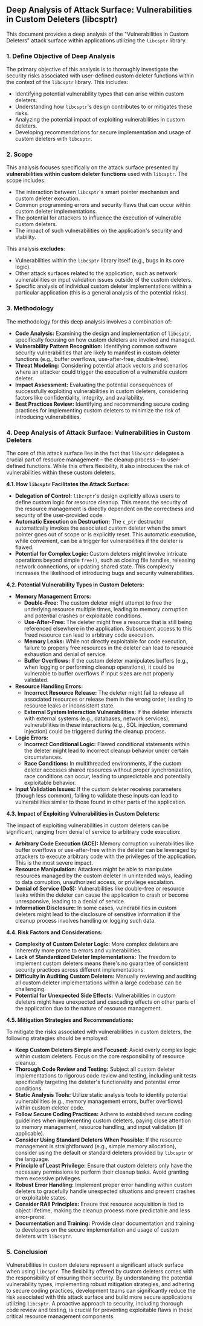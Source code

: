 ## Deep Analysis of Attack Surface: Vulnerabilities in Custom Deleters (libcsptr)

This document provides a deep analysis of the "Vulnerabilities in Custom Deleters" attack surface within applications utilizing the `libcsptr` library.

### 1. Define Objective of Deep Analysis

The primary objective of this analysis is to thoroughly investigate the security risks associated with user-defined custom deleter functions within the context of the `libcsptr` library. This includes:

*   Identifying potential vulnerability types that can arise within custom deleters.
*   Understanding how `libcsptr`'s design contributes to or mitigates these risks.
*   Analyzing the potential impact of exploiting vulnerabilities in custom deleters.
*   Developing recommendations for secure implementation and usage of custom deleters with `libcsptr`.

### 2. Scope

This analysis focuses specifically on the attack surface presented by **vulnerabilities within custom deleter functions** used with `libcsptr`. The scope includes:

*   The interaction between `libcsptr`'s smart pointer mechanism and custom deleter execution.
*   Common programming errors and security flaws that can occur within custom deleter implementations.
*   The potential for attackers to influence the execution of vulnerable custom deleters.
*   The impact of such vulnerabilities on the application's security and stability.

This analysis **excludes**:

*   Vulnerabilities within the `libcsptr` library itself (e.g., bugs in its core logic).
*   Other attack surfaces related to the application, such as network vulnerabilities or input validation issues outside of the custom deleters.
*   Specific analysis of individual custom deleter implementations within a particular application (this is a general analysis of the potential risks).

### 3. Methodology

The methodology for this deep analysis involves a combination of:

*   **Code Analysis:** Examining the design and implementation of `libcsptr`, specifically focusing on how custom deleters are invoked and managed.
*   **Vulnerability Pattern Recognition:** Identifying common software security vulnerabilities that are likely to manifest in custom deleter functions (e.g., buffer overflows, use-after-free, double-free).
*   **Threat Modeling:**  Considering potential attack vectors and scenarios where an attacker could trigger the execution of a vulnerable custom deleter.
*   **Impact Assessment:** Evaluating the potential consequences of successfully exploiting vulnerabilities in custom deleters, considering factors like confidentiality, integrity, and availability.
*   **Best Practices Review:**  Identifying and recommending secure coding practices for implementing custom deleters to minimize the risk of introducing vulnerabilities.

### 4. Deep Analysis of Attack Surface: Vulnerabilities in Custom Deleters

The core of this attack surface lies in the fact that `libcsptr` delegates a crucial part of resource management – the cleanup process – to user-defined functions. While this offers flexibility, it also introduces the risk of vulnerabilities within these custom deleters.

**4.1. How `libcsptr` Facilitates the Attack Surface:**

*   **Delegation of Control:** `libcsptr`'s design explicitly allows users to define custom logic for resource cleanup. This means the security of the resource management is directly dependent on the correctness and security of the user-provided code.
*   **Automatic Execution on Destruction:** The `c_ptr` destructor automatically invokes the associated custom deleter when the smart pointer goes out of scope or is explicitly reset. This automatic execution, while convenient, can be a trigger for vulnerabilities if the deleter is flawed.
*   **Potential for Complex Logic:** Custom deleters might involve intricate operations beyond simple `free()`, such as closing file handles, releasing network connections, or updating shared state. This complexity increases the likelihood of introducing bugs and security vulnerabilities.

**4.2. Potential Vulnerability Types in Custom Deleters:**

*   **Memory Management Errors:**
    *   **Double-Free:** The custom deleter might attempt to free the underlying resource multiple times, leading to memory corruption and potential crashes or exploitable conditions.
    *   **Use-After-Free:** The deleter might free a resource that is still being referenced elsewhere in the application. Subsequent access to this freed resource can lead to arbitrary code execution.
    *   **Memory Leaks:** While not directly exploitable for code execution, failure to properly free resources in the deleter can lead to resource exhaustion and denial of service.
    *   **Buffer Overflows:** If the custom deleter manipulates buffers (e.g., when logging or performing cleanup operations), it could be vulnerable to buffer overflows if input sizes are not properly validated.
*   **Resource Handling Errors:**
    *   **Incorrect Resource Release:** The deleter might fail to release all associated resources or release them in the wrong order, leading to resource leaks or inconsistent state.
    *   **External System Interaction Vulnerabilities:** If the deleter interacts with external systems (e.g., databases, network services), vulnerabilities in these interactions (e.g., SQL injection, command injection) could be triggered during the cleanup process.
*   **Logic Errors:**
    *   **Incorrect Conditional Logic:** Flawed conditional statements within the deleter might lead to incorrect cleanup behavior under certain circumstances.
    *   **Race Conditions:** In multithreaded environments, if the custom deleter accesses shared resources without proper synchronization, race conditions can occur, leading to unpredictable and potentially exploitable behavior.
*   **Input Validation Issues:** If the custom deleter receives parameters (though less common), failing to validate these inputs can lead to vulnerabilities similar to those found in other parts of the application.

**4.3. Impact of Exploiting Vulnerabilities in Custom Deleters:**

The impact of exploiting vulnerabilities in custom deleters can be significant, ranging from denial of service to arbitrary code execution:

*   **Arbitrary Code Execution (ACE):**  Memory corruption vulnerabilities like buffer overflows or use-after-free within the deleter can be leveraged by attackers to execute arbitrary code with the privileges of the application. This is the most severe impact.
*   **Resource Manipulation:**  Attackers might be able to manipulate resources managed by the custom deleter in unintended ways, leading to data corruption, unauthorized access, or privilege escalation.
*   **Denial of Service (DoS):**  Vulnerabilities like double-free or resource leaks within the deleter can cause the application to crash or become unresponsive, leading to a denial of service.
*   **Information Disclosure:** In some cases, vulnerabilities in custom deleters might lead to the disclosure of sensitive information if the cleanup process involves handling or logging such data.

**4.4. Risk Factors and Considerations:**

*   **Complexity of Custom Deleter Logic:** More complex deleters are inherently more prone to errors and vulnerabilities.
*   **Lack of Standardized Deleter Implementations:**  The freedom to implement custom deleters means there's no guarantee of consistent security practices across different implementations.
*   **Difficulty in Auditing Custom Deleters:**  Manually reviewing and auditing all custom deleter implementations within a large codebase can be challenging.
*   **Potential for Unexpected Side Effects:**  Vulnerabilities in custom deleters might have unexpected and cascading effects on other parts of the application due to the nature of resource management.

**4.5. Mitigation Strategies and Recommendations:**

To mitigate the risks associated with vulnerabilities in custom deleters, the following strategies should be employed:

*   **Keep Custom Deleters Simple and Focused:**  Avoid overly complex logic within custom deleters. Focus on the core responsibility of resource cleanup.
*   **Thorough Code Review and Testing:**  Subject all custom deleter implementations to rigorous code review and testing, including unit tests specifically targeting the deleter's functionality and potential error conditions.
*   **Static Analysis Tools:** Utilize static analysis tools to identify potential vulnerabilities (e.g., memory management errors, buffer overflows) within custom deleter code.
*   **Follow Secure Coding Practices:** Adhere to established secure coding guidelines when implementing custom deleters, paying close attention to memory management, resource handling, and input validation (if applicable).
*   **Consider Using Standard Deleters When Possible:** If the resource management is straightforward (e.g., simple memory allocation), consider using the default or standard deleters provided by `libcsptr` or the language.
*   **Principle of Least Privilege:** Ensure that custom deleters only have the necessary permissions to perform their cleanup tasks. Avoid granting them excessive privileges.
*   **Robust Error Handling:** Implement proper error handling within custom deleters to gracefully handle unexpected situations and prevent crashes or exploitable states.
*   **Consider RAII Principles:**  Ensure that resource acquisition is tied to object lifetime, making the cleanup process more predictable and less error-prone.
*   **Documentation and Training:**  Provide clear documentation and training to developers on the secure implementation and usage of custom deleters with `libcsptr`.

### 5. Conclusion

Vulnerabilities in custom deleters represent a significant attack surface when using `libcsptr`. The flexibility offered by custom deleters comes with the responsibility of ensuring their security. By understanding the potential vulnerability types, implementing robust mitigation strategies, and adhering to secure coding practices, development teams can significantly reduce the risk associated with this attack surface and build more secure applications utilizing `libcsptr`. A proactive approach to security, including thorough code review and testing, is crucial for preventing exploitable flaws in these critical resource management components.